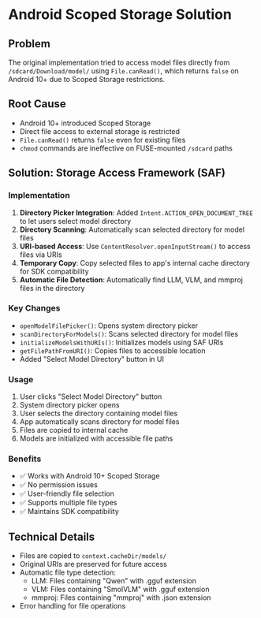 # Android Scoped Storage Solution

## Problem
The original implementation tried to access model files directly from `/sdcard/Download/model/` using `File.canRead()`, which returns `false` on Android 10+ due to Scoped Storage restrictions.

## Root Cause
- Android 10+ introduced Scoped Storage
- Direct file access to external storage is restricted
- `File.canRead()` returns `false` even for existing files
- `chmod` commands are ineffective on FUSE-mounted `/sdcard` paths

## Solution: Storage Access Framework (SAF)

### Implementation
1. **Directory Picker Integration**: Added `Intent.ACTION_OPEN_DOCUMENT_TREE` to let users select model directory
2. **Directory Scanning**: Automatically scan selected directory for model files
3. **URI-based Access**: Use `ContentResolver.openInputStream()` to access files via URIs
4. **Temporary Copy**: Copy selected files to app's internal cache directory for SDK compatibility
5. **Automatic File Detection**: Automatically find LLM, VLM, and mmproj files in the directory

### Key Changes
- `openModelFilePicker()`: Opens system directory picker
- `scanDirectoryForModels()`: Scans selected directory for model files
- `initializeModelsWithURIs()`: Initializes models using SAF URIs
- `getFilePathFromURI()`: Copies files to accessible location
- Added "Select Model Directory" button in UI

### Usage
1. User clicks "Select Model Directory" button
2. System directory picker opens
3. User selects the directory containing model files
4. App automatically scans directory for model files
5. Files are copied to internal cache
6. Models are initialized with accessible file paths

### Benefits
- ✅ Works with Android 10+ Scoped Storage
- ✅ No permission issues
- ✅ User-friendly file selection
- ✅ Supports multiple file types
- ✅ Maintains SDK compatibility

## Technical Details
- Files are copied to `context.cacheDir/models/`
- Original URIs are preserved for future access
- Automatic file type detection:
  - LLM: Files containing "Qwen" with .gguf extension
  - VLM: Files containing "SmolVLM" with .gguf extension  
  - mmproj: Files containing "mmproj" with .json extension
- Error handling for file operations
